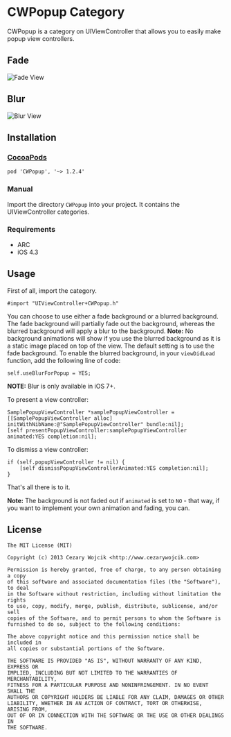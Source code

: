 # CWPopup Category

CWPopup is a category on UIViewController that allows you to easily make popup view controllers.

## Fade

![Fade View](popup.gif)

## Blur

![Blur View](popupblur.gif)

## Installation

### [CocoaPods](http://www.cocoapods.org)

`pod 'CWPopup', '~> 1.2.4'`

### Manual

Import the directory `CWPopup` into your project. It contains the UIViewController categories.

### Requirements

* ARC
* iOS 4.3

## Usage
First of all, import the category.

    #import "UIViewController+CWPopup.h"

You can choose to use either a fade background or a blurred background. The fade background will partially fade out the background, whereas the blurred background will apply a blur to the background. **Note:** No background animations will show if you use the blurred background as it is a static image placed on top of the view. The default setting is to use the fade background. To enable the blurred background, in your `viewDidLoad` function, add the following line of code:

    self.useBlurForPopup = YES;

**NOTE:** Blur is only available in iOS 7+.

To present a view controller:

    SamplePopupViewController *samplePopupViewController = [[SamplePopupViewController alloc] initWithNibName:@"SamplePopupViewController" bundle:nil];
    [self presentPopupViewController:samplePopupViewController animated:YES completion:nil];

To dismiss a view controller:

    if (self.popupViewController != nil) {
        [self dismissPopupViewControllerAnimated:YES completion:nil];
    }

That's all there is to it.

**Note:** The background is not faded out if `animated` is set to `NO` - that way, if you want to implement your own animation and fading, you can.

## License

    The MIT License (MIT)

    Copyright (c) 2013 Cezary Wojcik <http://www.cezarywojcik.com>

    Permission is hereby granted, free of charge, to any person obtaining a copy
    of this software and associated documentation files (the "Software"), to deal
    in the Software without restriction, including without limitation the rights
    to use, copy, modify, merge, publish, distribute, sublicense, and/or sell
    copies of the Software, and to permit persons to whom the Software is
    furnished to do so, subject to the following conditions:

    The above copyright notice and this permission notice shall be included in
    all copies or substantial portions of the Software.

    THE SOFTWARE IS PROVIDED "AS IS", WITHOUT WARRANTY OF ANY KIND, EXPRESS OR
    IMPLIED, INCLUDING BUT NOT LIMITED TO THE WARRANTIES OF MERCHANTABILITY,
    FITNESS FOR A PARTICULAR PURPOSE AND NONINFRINGEMENT. IN NO EVENT SHALL THE
    AUTHORS OR COPYRIGHT HOLDERS BE LIABLE FOR ANY CLAIM, DAMAGES OR OTHER
    LIABILITY, WHETHER IN AN ACTION OF CONTRACT, TORT OR OTHERWISE, ARISING FROM,
    OUT OF OR IN CONNECTION WITH THE SOFTWARE OR THE USE OR OTHER DEALINGS IN
    THE SOFTWARE.
